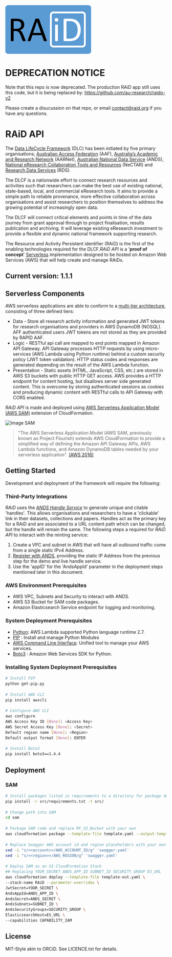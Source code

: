 ![RAiD Logo](raid-logo.png)

# DEPRECATION NOTICE

Note that this repo is now deprecated.  The production RAiD app still uses this code, but it is being replaced by: https://github.com/au-research/raido-v2

Please create a disucussion on that repo, or email contact@raid.org if you have any questions.


# RAiD API

The [Data LifeCycle Framework](www.dlc.edu.au) (DLC) has been initiated by five primary organisations; [Australian Access Federation](https://aaf.edu.au/) (AAF), [Australia’s Academic and Research Network](https://www.aarnet.edu.au/) (AARNet), [Australian National Data Service](http://www.ands.org.au/) (ANDS), [National eResearch Collaboration Tools and Resources](https://nectar.org.au/) (NeCTAR) and [Research Data Services](http://www.rds.edu.au/) (RDS).

The DLCF is a nationwide effort to connect research resources and activities such that researchers can make the best use of existing national, state-based, local, and commercial eResearch tools. It aims to provide a simple path to reliable provenance, more effective collaboration across organisations and assist researchers to position themselves to address the growing potential of increasingly open data.

The DLCF will connect critical elements and points in time of the data journey from grant approval through to project finalisation, results publication and archiving. It will leverage existing eResearch investment to provide a flexible and dynamic national framework supporting research.

The Resource and Activity Persistent identifier (RAiD) is the first of the enabling technologies required for the DLCF.*RAiD API* is a '**proof of concept**' [Serverless](https://aws.amazon.com/serverless/) implementation designed to be hosted on Amazon Web Services (AWS) that will help create and manage RAiDs.

## Current version: 1.1.1

## Serverless Components
AWS serverless applications are able to conform to a [multi-tier architecture]( https://d0.awsstatic.com/whitepapers/AWS_Serverless_Multi-Tier_Architectures.pdf), consisting of three defined tiers:
* Data - Store all research activity information and generated JWT tokens for research organisations and providers in AWS DynamoDB (NOSQL). AFF authenticated users JWT tokens are not stored as they are provided by RAPID AAF.
* Logic - RESTful api call are mapped to end points mapped in Amazon API Gateway. API Gateway processes HTTP requests by using micro-services (AWS Lambda using Python runtime) behind a custom security policy (JWT token validation). HTTP status codes and responses are generated depending on the result of the AWS Lambda function.
* Presentation - Static assets (HTML, JavaScript, CSS, etc.) are stored in AWS S3 buckets with public HTTP GET access. AWS provides a HTTP endpoint for content hosting, but disallows server side generated content. This is overcome by storing authenticated sessions as cookies and producing dynamic content with RESTful calls to API Gateway with CORS enabled.

*RAiD API* is made and deployed using [AWS Serverless Application Model (AWS SAM)](https://github.com/awslabs/serverless-application-model) extension of CloudFormation.

![Image SAM](https://github.com/awslabs/serverless-application-model/blob/master/aws_sam_introduction.png?raw=true)

> "The AWS Serverless Application Model (AWS SAM, previously known as Project Flourish) extends AWS CloudFormation to provide a simplified way of defining the Amazon API Gateway APIs, AWS Lambda functions, and Amazon DynamoDB tables needed by your serverless application". [(AWS 2016)](https://aws.amazon.com/about-aws/whats-new/2016/11/introducing-the-aws-serverless-application-model/)

## Getting Started
Development and deployment of the framework will require the following:

### Third-Party Integrations
*RAiD* uses the [*ANDS Handle Service*](https://www.ands.org.au/online-services/handle-service) to generate unique and citable 'handles'. This allows organisations and researchers to have a 'clickable' link in their datasets, collections and papers. Handles act as the primary key for a RAiD and are associated to a URL content path which can be changed, but the handle will remain the same. The following steps a required for *RAiD API* to interact with the minting service:
  1. Create a VPC and subnet in AWS that will have all outbound traffic come from a single static IPv4 Address.
  2. [Register with ANDS](https://documentation.ands.org.au/pages/viewpage.action?pageId=59409375), providing the static IP Address from the previous step for the demo and live handle service.
  3. Use the 'appID' for the 'AndsAppId' parameter in the deployment steps mentioned later in this document.

### AWS Environment Prerequisites
* AWS VPC, Subnets and Security to interact with ANDS.
* AWS S3 Bucket for SAM code packages.
* Amazon Elasticsearch Service endpoint for logging and monitoring.

### System Deployment Prerequisites
* [Python](https://www.python.org/download/releases/2.7/):  AWS Lambda supported Python language runtime 2.7.
* [PIP](https://pip.pypa.io/en/stable/) : Install and manage Python Modules
* [AWS Command Line Interface](https://aws.amazon.com/cli/): Unified tool to manage your AWS services.
* [Boto3](https://boto3.readthedocs.io/en/latest/) : Amazon Web Services SDK for Python.

### Installing System Deployment Prerequisites

```bash
# Install PIP
python get-pip.py

# Install AWS CLI
pip install awscli

# Configure AWS CLI
aws configure
AWS Access Key ID [None]: <Access Key>
AWS Secret Access Key [None]: <Secret>
Default region name [None]: <Region>
Default output format [None]: ENTER

# Install Boto3
pip install boto3==1.4.4
```

## Deployment

### SAM
```bash
# Install packages listed in requirements to a directory for package deployment
pip install -r src/requirements.txt -t src/

# Change path into SAM
cd sam

# Package SAM code and replace MY_S3_Bucket with your own
aws cloudformation package --template-file template.yaml --output-template-file template-out.yaml --s3-bucket MY_S3_Bucket

# Replace Swagger AWS account id and region placeholders with your own
sed -i "s/<<account>>/AWS_ACCOUNT_ID/g" 'swagger.yaml'
sed -i "s/<<region>>/AWS_REGION/g" 'swagger.yaml'

# Deploy SAM as an S3 CloudFormation Stack
## Replacing YOUR_SECRET ANDS_APP_ID SUBNET_ID SECURITY_GROUP ES_URL
aws cloudformation deploy --template-file template-out.yaml \
--stack-name RAiD --parameter-overrides \
JwtSecret=YOUR_SECRET \
AndsAppId=ANDS_APP_ID \
AndsSecret=ANDS_SECRET \
AndsSubnets=SUBNET_ID \
AndsSecurityGroups=SECURITY_GROUP \
ElasticsearchHost=ES_URL \
--capabilities CAPABILITY_IAM
```

## License

MIT-Style akin to ORCiD. See LICENCE.txt for details.
